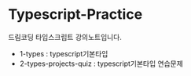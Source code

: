 # Typescript-Practice

드림코딩 타입스크립트 강의노트입니다.
 - 1-types : typescript기본타입
 - 2-types-projects-quiz : typescript기본타입 연습문제